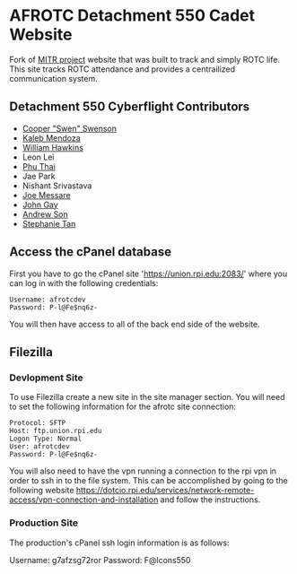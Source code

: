 # AFROTC Detachment 550 Cadet Website
Fork of [MITR project](https://github.com/tans2/mitr-group-4) website that was built to track and simply ROTC life. This site tracks ROTC attendance and provides a centrailized communication system.

## Detachment 550 Cyberflight Contributors 

   - [Cooper "Swen" Swenson](https://github.com/Son0fSwen)
   - [Kaleb Mendoza](https://github.com/kapeab)
   - [William Hawkins](https://github.com/will-hawkins)
   - Leon Lei
   - [Phu Thai](https://github.com/BluThaitanium)
   - Jae Park
   - Nishant Srivastava
   - [Joe Messare](https://github.com/jmessare46)
   - [John Gay](https://github.com/jtgjohn)
   - [Andrew Son](https://github.com/sonj2)
   - [Stephanie Tan](https://github.com/tans2)

## Access the cPanel database
First you have to go the cPanel site 'https://union.rpi.edu:2083/' where you can log in with the following credentials:
```
Username: afrotcdev
Password: P-l@Fe$nq6z-
```
You will then have access to all of the back end side of the website.


## Filezilla

### Devlopment Site
To use Filezilla create a new site in the site manager section. You will need to set the following information for the 
afrotc site connection:

```
Protocol: SFTP
Host: ftp.union.rpi.edu
Logon Type: Normal
User: afrotcdev
Password: P-l@Fe$nq6z-
```

You will also need to have the vpn running a connection to the rpi vpn in order to ssh in to the file system. This can 
be accomplished by going to the following website 
https://dotcio.rpi.edu/services/network-remote-access/vpn-connection-and-installation and follow the instructions.

### Production Site

The production's cPanel ssh login information is as follows: 
   
   Username: g7afzsg72ror
   Password: F@lcons550
